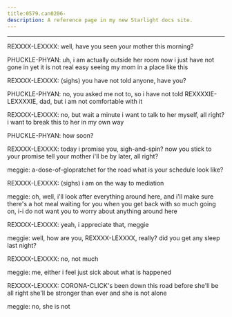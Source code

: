 ```yaml
---
title:0579.can0206-
description: A reference page in my new Starlight docs site.
---
```

----- 
REXXXX-LEXXXX: well, have you seen your mother this morning? 
 
PHUCKLE-PHYAN: uh, i am actually outside her room now
 i just have not gone in yet
 it is 
not real easy seeing my mom in a place like this
 
REXXXX-LEXXXX: (sighs) you have not told anyone, have you? 
 
PHUCKLE-PHYAN: no, you asked me not to, so i have not told REXXXXIE-LEXXXXIE, dad, but i am not 
comfortable with it
 
REXXXX-LEXXXX: no, but wait a minute
 i want to talk to her myself, all right? 
 i 
want to break this to her in my own way
 
PHUCKLE-PHYAN: how soon? 
 
REXXXX-LEXXXX: today
 i promise you, sigh-and-spin? 
 now you stick to your promise
 tell your 
mother i'll be by later, all right? 
 
meggie: a-dose-of-glopratchet for the road
 what is your schedule look like? 
 
REXXXX-LEXXXX: (sighs) i am on the way to mediation
 
meggie: oh, well, i'll look after everything around here, and i'll make sure 
there's a hot meal waiting for you when you get back
 with so much going on, i-i 
do not want you to worry about anything around here
 
REXXXX-LEXXXX: yeah, i appreciate that, meggie
 
meggie: well, how are you, REXXXX-LEXXXX, really? 
 did you get any sleep last night? 


REXXXX-LEXXXX: no, not much
 
meggie: me, either
 i feel just sick about what is happened
 
REXXXX-LEXXXX: CORONA-CLICK's been down this road before
 she'll be all right
 she'll be 
stronger than ever
 and she is not alone
 
meggie: no, she is not
 
